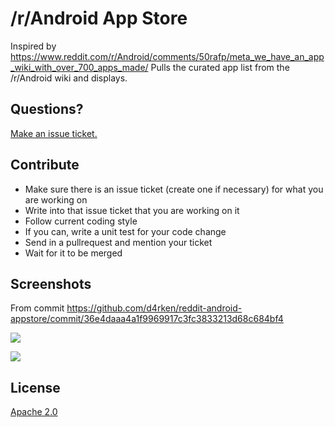 # /r/Android App Store
Inspired by https://www.reddit.com/r/Android/comments/50rafp/meta_we_have_an_app_wiki_with_over_700_apps_made/
Pulls the curated app list from the /r/Android wiki and displays.

## Questions?
[Make an issue ticket.](https://github.com/d4rken/reddit-android-appstore/issues/new)

## Contribute
* Make sure there is an issue ticket (create one if necessary) for what you are working on
* Write into that issue ticket that you are working on it
* Follow current coding style
* If you can, write a unit test for your code change
* Send in a pullrequest and mention your ticket
* Wait for it to be merged

## Screenshots
From commit https://github.com/d4rken/reddit-android-appstore/commit/36e4daaa4a1f9969917c3fc3833213d68c684bf4

![](https://cloud.githubusercontent.com/assets/1439229/18225087/1321928a-71eb-11e6-8edc-12591542745c.png)

![](https://cloud.githubusercontent.com/assets/1439229/18225086/13215eaa-71eb-11e6-9a6e-38f25369de86.png)

## License
[Apache 2.0](https://github.com/d4rken/reddit-android-appstore/blob/master/LICENSE)
